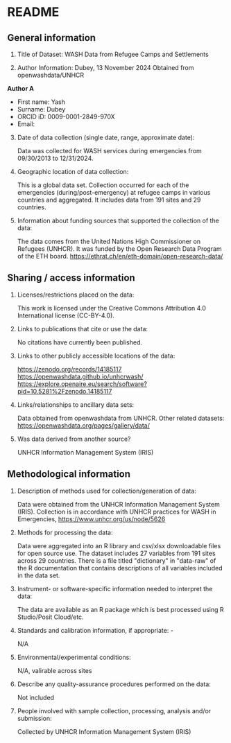 # README

## General information

1.  Title of Dataset:  WASH Data from Refugee Camps and Settlements 

2.  Author Information: Dubey, 13 November 2024
                        Obtained from openwashdata/UNHCR

**Author A**

- First name: Yash
- Surname: Dubey
- ORCID iD: 0009-0001-2849-970X
- Email:


3.  Date of data collection (single date, range, approximate date):
    
    Data was collected for WASH services during emergencies from 09/30/2013 to 12/31/2024.

4.  Geographic location of data collection:
    
    This is a global data set. Collection occurred for each of the emergencies (during/post-emergency) at refugee camps in various countries and aggregated. It includes data from 191 sites and 29 countries.

5.  Information about funding sources that supported the collection of
    the data: 
    
    The data comes from the United Nations High Commissioner on Refugees (UNHCR). It was funded by the Open Research Data Program of the ETH board. https://ethrat.ch/en/eth-domain/open-research-data/

## Sharing / access information

1.  Licenses/restrictions placed on the data:  

    This work is licensed under the Creative Commons Attribution 4.0 International license (CC-BY-4.0).

2.  Links to publications that cite or use the data: 
    
    No citations have currently been published.

3.  Links to other publicly accessible locations of the data:

    https://zenodo.org/records/14185117
    https://openwashdata.github.io/unhcrwash/
    https://explore.openaire.eu/search/software?pid=10.5281%2Fzenodo.14185117

4.  Links/relationships to ancillary data sets: 
    
    Data obtained from openwashdata from UNHCR. Other related datasets: https://openwashdata.org/pages/gallery/data/

5.  Was data derived from another source? 

    UNHCR Information Management System (IRIS)
    

## Methodological information

1.  Description of methods used for collection/generation of data:

    Data were obtained from the UNHCR Information Management System (IRIS). Collection is in accordance with UNHCR practices for WASH in Emergencies, https://www.unhcr.org/us/node/5626 

2.  Methods for processing the data:

    Data were aggregated into an R library and csv/xlsx downloadable files for open source use. The dataset includes 27 variables from 191 sites across 29 countries. There is a file titled "dictionary" in "data-raw" of the R documentation that contains descriptions of all variables included in the data set.

3.  Instrument- or software-specific information needed to interpret the
    data: 
    
    The data are available as an R package which is best processed using R Studio/Posit Cloud/etc. 

4.  Standards and calibration information, if appropriate: -

    N/A

5.  Environmental/experimental conditions: 

    N/A, valirable across sites

6.  Describe any quality-assurance procedures performed on the data: 

    Not included

7.  People involved with sample collection, processing, analysis and/or
    submission:
    
    Collected by UNHCR Information Management System (IRIS)